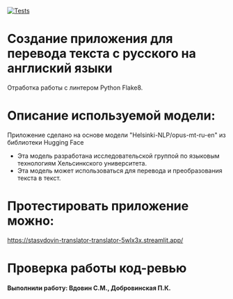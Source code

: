 [![Tests](https://github.com/Stasvdovin/Translator/actions/workflows/python-app.yml/badge.svg)](https://github.com/Stasvdovin/Translator/actions/workflows/python-app.yml)
# Создание приложения для перевода текста с русского на англиский языки
Отработка работы с линтером Python Flake8. 
# Описание используемой модели: 
Приложение сделано на основе модели "Helsinki-NLP/opus-mt-ru-en" из библиотеки Hugging Face
* Эта модель разработана  исследовательской группой по языковым технологиям Хельсинкского университета. 
* Эта модель может использоваться для перевода и преобразования текста в текст.
# Протестировать приложение можно:
 https://stasvdovin-translator-translator-5wlx3x.streamlit.app/ 
# Проверка работы код-ревью
#### Выполнили работу: Вдовин С.М., Добровинская П.К.
